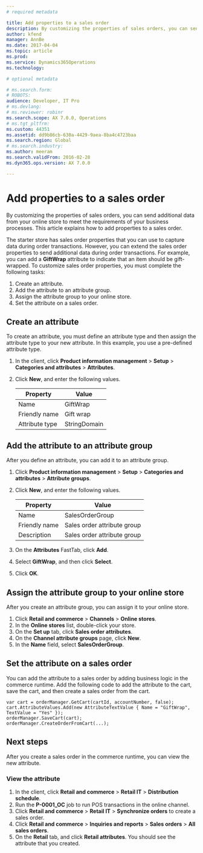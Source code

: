 ```yaml
---
# required metadata

title: Add properties to a sales order
description: By customizing the properties of sales orders, you can send additional data from your online store to meet the requirements of your business processes. This article explains how to add properties to a sales order.
author: kfend
manager: AnnBe
ms.date: 2017-04-04
ms.topic: article
ms.prod: 
ms.service: Dynamics365Operations
ms.technology: 

# optional metadata

# ms.search.form: 
# ROBOTS: 
audience: Developer, IT Pro
# ms.devlang: 
# ms.reviewer: robinr
ms.search.scope: AX 7.0.0, Operations
# ms.tgt_pltfrm: 
ms.custom: 44351
ms.assetid: dd9b86cb-630a-4429-9aea-8ba4c4723baa
ms.search.region: Global
# ms.search.industry: 
ms.author: meeram
ms.search.validFrom: 2016-02-28
ms.dyn365.ops.version: AX 7.0.0

---
```


# Add properties to a sales order

By customizing the properties of sales orders, you can send additional data from your online store to meet the requirements of your business processes. This article explains how to add properties to a sales order.

The starter store has sales order properties that you can use to capture data during order transactions. However, you can extend the sales order properties to send additional data during order transactions. For example, you can add a **GiftWrap** attribute to indicate that an item should be gift-wrapped. To customize sales order properties, you must complete the following tasks:

1.  Create an attribute.
2.  Add the attribute to an attribute group.
3.  Assign the attribute group to your online store.
4.  Set the attribute on a sales order.

## Create an attribute
To create an attribute, you must define an attribute type and then assign the attribute type to your new attribute. In this example, you use a pre-defined attribute type.

1.  In the client, click **Product information management** &gt; **Setup** &gt; **Categories and attributes** &gt; **Attributes**.
2.  Click **New**, and enter the following values.

    | Property       | Value        |
    |----------------|--------------|
    | Name           | GiftWrap     |
    | Friendly name  | Gift wrap    |
    | Attribute type | StringDomain |

## Add the attribute to an attribute group
After you define an attribute, you can add it to an attribute group.

1.  Click **Product information management** &gt; **Setup** &gt; **Categories and attributes** &gt; **Attribute groups**.
2.  Click **New**, and enter the following values.

    | Property      | Value                       |
    |---------------|-----------------------------|
    | Name          | SalesOrderGroup             |
    | Friendly name | Sales order attribute group |
    | Description   | Sales order attribute group |

3.  On the **Attributes** FastTab, click **Add**.
4.  Select **GiftWrap**, and then click **Select**.
5.  Click **OK**.

## Assign the attribute group to your online store
After you create an attribute group, you can assign it to your online store.

1.  Click **Retail and commerce** &gt; **Channels** &gt; **Online stores**.
2.  In the **Online stores** list, double-click your store.
3.  On the **Set up** tab, click **Sales order attributes**.
4.  On the **Channel attribute groups** page, click **New**.
5.  In the **Name** field, select **SalesOrderGroup**.

## Set the attribute on a sales order
You can add the attribute to a sales order by adding business logic in the commerce runtime. Add the following code to add the attribute to the cart, save the cart, and then create a sales order from the cart.

    var cart = orderManager.GetCart(cartId, accountNumber, false);
    cart.AttributeValues.Add(new AttributeTextValue { Name = "GiftWrap", TextValue = "Yes" });
    orderManager.SaveCart(cart);
    orderManager.CreateOrderFromCart(...);

## Next steps
After you create a sales order in the commerce runtime, you can view the new attribute.

### View the attribute

1.  In the client, click **Retail and commerce** &gt; **Retail IT** &gt; **Distribution schedule**.
2.  Run the **P-0001\_OC** job to run POS transactions in the online channel.
3.  Click **Retail and commerce** &gt; **Retail IT** &gt; **Synchronize orders** to create a sales order.
4.  Click **Retail and commerce** &gt; **Inquiries and reports** &gt; **Sales orders** &gt; **All sales orders**.
5.  On the **Retail** tab, and click **Retail attributes**. You should see the attribute that you created.


